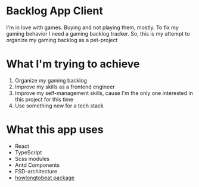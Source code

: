 # Backlog App Client

I'm in love with games. Buying and not playing them, mostly.
To fix my gaming behavior I need a gaming backlog tracker.
So, this is my attempt to organize my gaming backlog as a pet-project

# What I'm trying to achieve

1. Organize my gaming backlog
2. Improve my skills as a frontend engineer
3. Improve my self-management skills, cause I'm the only one interested in this project for this time
4. Use something new for a tech stack

# What this app uses

* React
* TypeScript
* Scss modules
* Antd Components
* FSD-architecture
* [howlongtobeat package](https://github.com/ckatzorke/howlongtobeat)